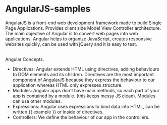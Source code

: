# AngularJS-samples
AngularJS is a front-end web development framework made to build Single Page Applications. Provides client side Model View Controller architecture.
The main objective of Angular is to convert web pages into web applications. 
Angular helps to organize JavaScript, creates responsive websites quickly, can be used with jQuery and it is easy to test.

</br>Angular Concepts.
 * Directives: Angular extends HTML using directives, adding behaviours to DOM elements and its children. Directives are the most important component of AngularJS because they express the behaviour to our application whereas HTML only expresses structure. 
 * Modules: Angular apps don't have main methods, so each part of your app is contained by a module. (this keeps messy JS clean). Modules can use other modules.
 * Expressions: Angular uses expressions to bind data into HTML, can be written {{ example }} or inside of directives. 
 * Controllers: We define the behaviour of our app in the controllers.
